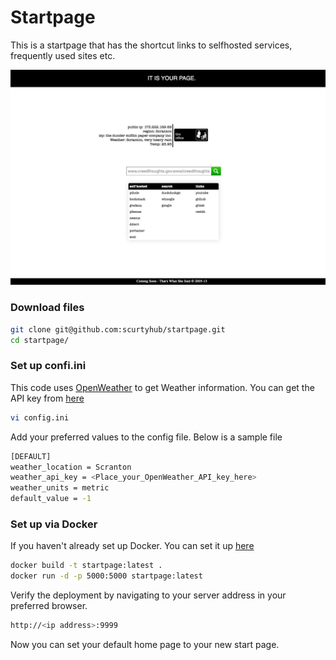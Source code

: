 # Startpage
This is a startpage that has the shortcut links to selfhosted services, frequently used sites etc.

![alt text](static/images/sample.png)

### Download files
```sh
git clone git@github.com:scurtyhub/startpage.git
cd startpage/
```

### Set up confi.ini
This code uses [OpenWeather](https://openweathermap.org/) to get Weather information. You can get the API key from [here](https://openweathermap.org/api)

```sh
vi config.ini
```
Add your preferred values to the config file. Below is a sample file
```sh
[DEFAULT]
weather_location = Scranton
weather_api_key = <Place_your_OpenWeather_API_key_here>
weather_units = metric
default_value = -1
```

### Set up via Docker
If you haven't already set up Docker. You can set it up [here](https://docs.docker.com/get-docker/)
```sh
docker build -t startpage:latest .
docker run -d -p 5000:5000 startpage:latest
```
Verify the deployment by navigating to your server address in your preferred browser.
```sh
http://<ip address>:9999
```
Now you can set your default home page to your new start page.